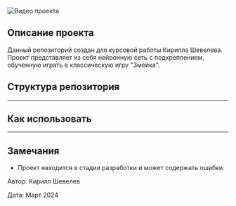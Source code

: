 ![Видео проекта](https://i.imgur.com/WlopXpd.gif)





## Описание проекта

Данный репозиторий создан для курсовой работы Кирилла Шевелева. Проект представляет из себя нейронную сеть c подкреплением, обученную играть в классическую игру "Змейка".


## Структура репозитория

_________________________________________________

## Как использовать

__________________________________

## Замечания

- Проект находится в стадии разработки и может содержать ошибки.

Автор: Кирилл Шевелев

Дата: Март 2024
